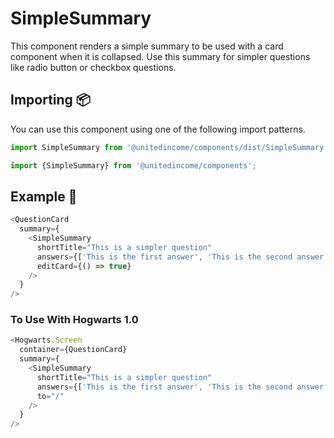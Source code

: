 # SimpleSummary

This component renders a simple summary to be used with a card component when it is collapsed. Use this summary for simpler questions like radio button or checkbox questions.

## Importing 📦

You can use this component using one of the following import patterns.

```javascript
import SimpleSummary from '@unitedincome/components/dist/SimpleSummary';
```

```javascript
import {SimpleSummary} from '@unitedincome/components';
```

## Example 🚀

```javascript
<QuestionCard
  summary={
    <SimpleSummary
      shortTitle="This is a simpler question"
      answers={['This is the first answer', 'This is the second answer']}
      editCard={() => true}
    />
  }
/>
```

### To Use With Hogwarts 1.0

```javascript
<Hogwarts.Screen
  container={QuestionCard}
  summary={
    <SimpleSummary
      shortTitle="This is a simpler question"
      answers={['This is the first answer', 'This is the second answer']}
      to="/"
    />
  }
/>
```

